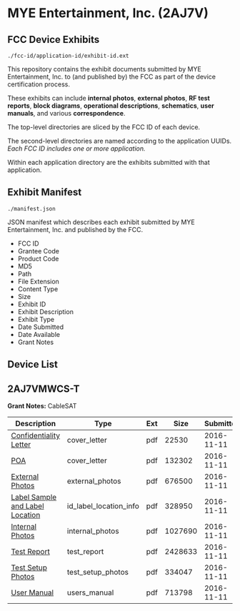 # MYE Entertainment, Inc. (2AJ7V)
## FCC Device Exhibits

```
./fcc-id/application-id/exhibit-id.ext
```

This repository contains the exhibit documents submitted by MYE Entertainment, Inc. to (and published by) the FCC as part of the device certification process.

These exhibits can include **internal photos**, **external photos**, **RF test reports**, **block diagrams**, **operational descriptions**, **schematics**, **user manuals**, and various **correspondence**.

The top-level directories are sliced by the FCC ID of each device.

The second-level directories are named according to the application UUIDs. *Each FCC ID includes one or more application.*

Within each application directory are the exhibits submitted with that application. 

## Exhibit Manifest

```
./manifest.json
```

JSON manifest which describes each exhibit submitted by MYE Entertainment, Inc. and published by the FCC.

- FCC ID
- Grantee Code
- Product Code
- MD5
- Path
- File Extension
- Content Type
- Size
- Exhibit ID
- Exhibit Description
- Exhibit Type
- Date Submitted
- Date Available
- Grant Notes

## Device List
## 2AJ7VMWCS-T
**Grant Notes:** CableSAT

| Description | Type | Ext | Size | Submitted | Available |
| ----------- | ---- | --- | ---- | --------- | --------- |
| [Confidentiality Letter](2AJ7VMWCS-T/413fcbf65b94428db271c4ac42151edd/3193963.pdf) | cover_letter | pdf | 22530 | 2016-11-11 | 2016-11-11 |
| [POA](2AJ7VMWCS-T/413fcbf65b94428db271c4ac42151edd/3193967.pdf) | cover_letter | pdf | 132302 | 2016-11-11 | 2016-11-11 |
| [External Photos](2AJ7VMWCS-T/413fcbf65b94428db271c4ac42151edd/3193962.pdf) | external_photos | pdf | 676500 | 2016-11-11 | 2016-11-11 |
| [Label Sample and Label Location](2AJ7VMWCS-T/413fcbf65b94428db271c4ac42151edd/3193965.pdf) | id_label_location_info | pdf | 328950 | 2016-11-11 | 2016-11-11 |
| [Internal Photos](2AJ7VMWCS-T/413fcbf65b94428db271c4ac42151edd/3193966.pdf) | internal_photos | pdf | 1027690 | 2016-11-11 | 2016-11-11 |
| [Test Report](2AJ7VMWCS-T/413fcbf65b94428db271c4ac42151edd/3193964.pdf) | test_report | pdf | 2428633 | 2016-11-11 | 2016-11-11 |
| [Test Setup Photos](2AJ7VMWCS-T/413fcbf65b94428db271c4ac42151edd/3193968.pdf) | test_setup_photos | pdf | 334047 | 2016-11-11 | 2016-11-11 |
| [User Manual](2AJ7VMWCS-T/413fcbf65b94428db271c4ac42151edd/3193969.pdf) | users_manual | pdf | 713798 | 2016-11-11 | 2016-11-11 |
